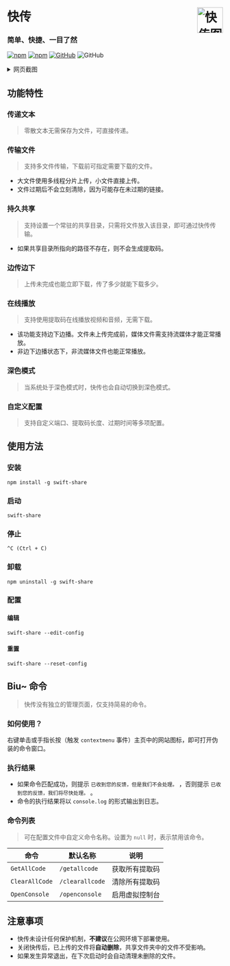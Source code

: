 # 快传<img align="right" alt="快传图标" src="https://github.com/NXY666/swift-share/assets/62371554/cda94cf6-9944-4706-8f5f-6199e6b5816e" title="快传" width="60"/>

### 简单、快捷、一目了然

[![npm](https://img.shields.io/npm/v/swift-share?style=flat-square)](https://www.npmjs.com/package/swift-share)
[![npm](https://img.shields.io/npm/dt/swift-share?style=flat-square)](https://www.npmjs.com/package/swift-share)
[![GitHub](https://img.shields.io/github/license/NXY666/swift-share?style=flat-square)](https://github.com/NXY666/swift-share/blob/master/LICENSE)
![GitHub](https://img.shields.io/github/repo-size/NXY666/swift-share?style=flat-square)

<details>
<summary>网页截图</summary>
<p align="center">
  <img alt="网页截图（浅色）" src="https://github.com/NXY666/swift-share/assets/62371554/bfdf5f9e-e758-4543-82c8-b5abb8a21829" width="400"/>
  <img alt="网页截图（深色）" src="https://github.com/NXY666/swift-share/assets/62371554/e40f7b7c-1de5-44f5-9556-da140ebde1ea" width="400"/>
</p>
</details>

## 功能特性

### 传递文本

> 零散文本无需保存为文件，可直接传递。

### 传输文件

> 支持多文件传输，下载前可指定需要下载的文件。

* 大文件使用多线程分片上传，小文件直接上传。
* 文件过期后不会立刻清除，因为可能存在未过期的链接。

### 持久共享

> 支持设置一个常驻的共享目录，只需将文件放入该目录，即可通过快传传输。

* 如果共享目录所指向的路径不存在，则不会生成提取码。

### 边传边下

> 上传未完成也能立即下载，传了多少就能下载多少。

### 在线播放

> 支持使用提取码在线播放视频和音频，无需下载。

* 该功能支持边下边播。文件未上传完成前，媒体文件需支持流媒体才能正常播放。
* 非边下边播状态下，非流媒体文件也能正常播放。

### 深色模式

> 当系统处于深色模式时，快传也会自动切换到深色模式。

### 自定义配置

> 支持自定义端口、提取码长度、过期时间等多项配置。

## 使用方法

### 安装

```shell
npm install -g swift-share
```

### 启动

```shell
swift-share
```

### 停止

```
^C (Ctrl + C)
```

### 卸载

```shell
npm uninstall -g swift-share
```

### 配置

#### 编辑

```shell
swift-share --edit-config
```

#### 重置

```shell
swift-share --reset-config
```

## Biu~ 命令

> 快传没有独立的管理页面，仅支持简易的命令。

### 如何使用？

右键单击或手指长按（触发 `contextmenu` 事件）主页中的网站图标，即可打开伪装的命令窗口。

### 执行结果

* 如果命令匹配成功，则提示 `已收到您的反馈，但是我们不会处理。` ，否则提示 `已收到您的反馈，我们将尽快处理。` 。
* 命令的执行结果将以 `console.log` 的形式输出到日志。

### 命令列表

> 可在配置文件中自定义命令名称。设置为 `null` 时，表示禁用该命令。

| 命令             | 默认名称            | 说明      |
|----------------|-----------------|---------|
| `GetAllCode`   | `/getallcode`   | 获取所有提取码 |
| `ClearAllCode` | `/clearallcode` | 清除所有提取码 |
| `OpenConsole`  | `/openconsole`  | 启用虚拟控制台 |

## 注意事项

* 快传未设计任何保护机制，**不建议**在公网环境下部署使用。
* 关闭快传后，已上传的文件将**自动删除**，共享文件夹中的文件不受影响。
* 如果发生异常退出，在下次启动时会自动清理未删除的文件。
